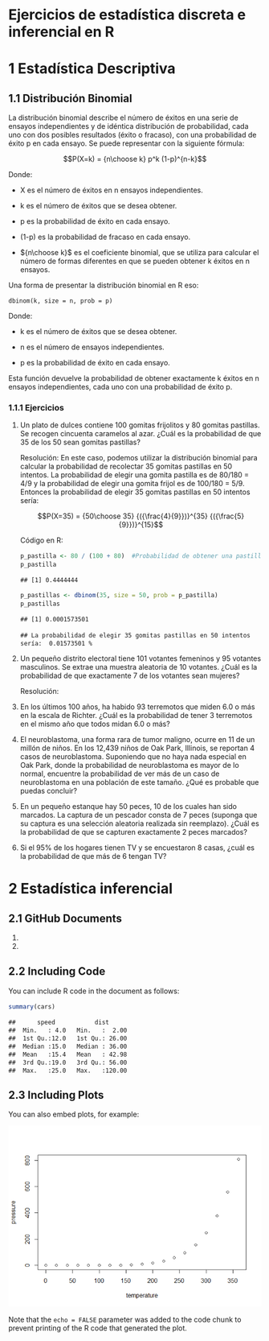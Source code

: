 Ejercicios de estadística discreta e inferencial en R
================

# 1 Estadística Descriptiva

## 1.1 Distribución Binomial

La distribución binomial describe el número de éxitos en una serie de
ensayos independientes y de idéntica distribución de probabilidad, cada
uno con dos posibles resultados (éxito o fracaso), con una probabilidad
de éxito p en cada ensayo. Se puede representar con la siguiente
fórmula:

$$P(X=k) = {n\choose k} p^k (1-p)^{n-k}$$

Donde:

- X es el número de éxitos en n ensayos independientes.

- k es el número de éxitos que se desea obtener.

- p es la probabilidad de éxito en cada ensayo.

- (1-p) es la probabilidad de fracaso en cada ensayo.

- ${n\choose k}$ es el coeficiente binomial, que se utiliza para
  calcular el número de formas diferentes en que se pueden obtener k
  éxitos en n ensayos.

Una forma de presentar la distribución binomial en R eso:

    dbinom(k, size = n, prob = p)

Donde:

- k es el número de éxitos que se desea obtener.

- n es el número de ensayos independientes.

- p es la probabilidad de éxito en cada ensayo.

Esta función devuelve la probabilidad de obtener exactamente k éxitos en
n ensayos independientes, cada uno con una probabilidad de éxito p.

### 1.1.1 Ejercicios

1)  Un plato de dulces contiene 100 gomitas frijolitos y 80 gomitas
    pastillas. Se recogen cincuenta caramelos al azar. ¿Cuál es la
    probabilidad de que 35 de los 50 sean gomitas pastillas?

    Resolución: En este caso, podemos utilizar la distribución binomial
    para calcular la probabilidad de recolectar 35 gomitas pastillas en
    50 intentos. La probabilidad de elegir una gomita pastilla es de
    80/180 = 4/9 y la probabilidad de elegir una gomita frijol es de
    100/180 = 5/9. Entonces la probabilidad de elegir 35 gomitas
    pastillas en 50 intentos sería:

    $$P(X=35) = {50\choose 35} {({\frac{4}{9}})}^{35} {({\frac{5}{9}})}^{15}$$

    Código en R:

    ``` r
    p_pastilla <- 80 / (100 + 80)  #Probabilidad de obtener una pastilla
    p_pastilla
    ```

        ## [1] 0.4444444

    ``` r
    p_pastillas <- dbinom(35, size = 50, prob = p_pastilla)
    p_pastillas
    ```

        ## [1] 0.0001573501

        ## La probabilidad de elegir 35 gomitas pastillas en 50 intentos sería:  0.01573501 %

2)  Un pequeño distrito electoral tiene 101 votantes femeninos y 95
    votantes masculinos. Se extrae una muestra aleatoria de 10 votantes.
    ¿Cuál es la probabilidad de que exactamente 7 de los votantes sean
    mujeres?

    Resolución:

3)  En los últimos 100 años, ha habido 93 terremotos que miden 6.0 o más
    en la escala de Richter. ¿Cuál es la probabilidad de tener 3
    terremotos en el mismo año que todos midan 6.0 o más?

4)  El neuroblastoma, una forma rara de tumor maligno, ocurre en 11 de
    un millón de niños. En los 12,439 niños de Oak Park, Illinois, se
    reportan 4 casos de neuroblastoma. Suponiendo que no haya nada
    especial en Oak Park, donde la probabilidad de neuroblastoma es
    mayor de lo normal, encuentre la probabilidad de ver más de un caso
    de neuroblastoma en una población de este tamaño. ¿Qué es probable
    que puedas concluir?

5)  En un pequeño estanque hay 50 peces, 10 de los cuales han sido
    marcados. La captura de un pescador consta de 7 peces (suponga que
    su captura es una selección aleatoria realizada sin reemplazo).
    ¿Cuál es la probabilidad de que se capturen exactamente 2 peces
    marcados?

6)  Si el 95% de los hogares tienen TV y se encuestaron 8 casas, ¿cuál
    es la probabilidad de que más de 6 tengan TV?

# 2 Estadística inferencial

## 2.1 GitHub Documents

1)  
2)  

## 2.2 Including Code

You can include R code in the document as follows:

``` r
summary(cars)
```

    ##      speed           dist       
    ##  Min.   : 4.0   Min.   :  2.00  
    ##  1st Qu.:12.0   1st Qu.: 26.00  
    ##  Median :15.0   Median : 36.00  
    ##  Mean   :15.4   Mean   : 42.98  
    ##  3rd Qu.:19.0   3rd Qu.: 56.00  
    ##  Max.   :25.0   Max.   :120.00

## 2.3 Including Plots

You can also embed plots, for example:

![](Exercises-distributions_files/figure-gfm/pressure-1.png)<!-- -->

Note that the `echo = FALSE` parameter was added to the code chunk to
prevent printing of the R code that generated the plot.
